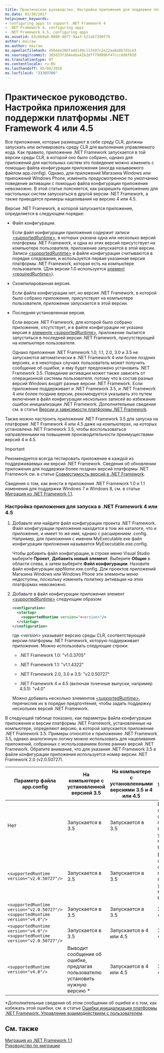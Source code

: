 ```yaml
---
title: Практическое руководство. Настройка приложения для поддержки платформы .NET Framework 4 или 4.5
ms.date: 03/30/2017
helpviewer_keywords:
- configuring apps to support .NET Framework 4
- .NET Framework 4, configuring apps
- .NET Framework 4.5, configuring apps
ms.assetid: 63c6b9a8-0088-4077-9aa3-521ab7290f79
author: mairaw
ms.author: mairaw
ms.openlocfilehash: 45044e286fa48149c117e97c2e22aa8a0b7d5ce3
ms.sourcegitcommit: 3d5d33f384eeba41b2dff79d096f47ccc8d8f03d
ms.translationtype: HT
ms.contentlocale: ru-RU
ms.lasthandoff: 05/04/2018
ms.locfileid: "33393706"
---
```

# <a name="how-to-configure-an-app-to-support-net-framework-4-or-45"></a>Практическое руководство. Настройка приложения для поддержки платформы .NET Framework 4 или 4.5
Все приложения, которые размещают в себе среду CLR, должны запускать или *активировать* среду CLR для выполнения управляемого кода. Как правило, приложение .NET Framework запускается в той версии среды CLR, в которой оно было собрано, однако для приложений для настольных систем это поведение можно изменить с помощью файла конфигурации приложения (иногда называемого файлом app.config). Однако, для приложений Магазина Windows или приложений Windows Phone, изменить предусмотренное по умолчанию поведение активации с помощью файла конфигурации приложения невозможно. В этой статье поясняется, как разрешить приложению для настольных систем запускаться в другой версии .NET Framework, а также приводятся примеры нацеливания на версию 4 или 4.5.  
  
 Версия .NET Framework, в которой запускается приложение, определяется в следующем порядке:  
  
-   Файл конфигурации.  
  
     Если файл конфигурации приложения содержит записи [\<supportedRuntime>](../../../docs/framework/configure-apps/file-schema/startup/supportedruntime-element.md), в которых указана одна или несколько версий платформы .NET Framework, и одна из этих версий присутствует на компьютере пользователя, приложение запускается в этой версии. Записи [\<supportedRuntime>](../../../docs/framework/configure-apps/file-schema/startup/supportedruntime-element.md) в файле конфигурации считываются в порядке следования, и используется первая указанная версия платформы .NET Framework, которая есть на компьютере пользователя. (Для версии 1.0 используется [элемент \<requiredRuntime>](../../../docs/framework/configure-apps/file-schema/startup/requiredruntime-element.md)).  
  
-   Скомпилированная версия.  
  
     Если файла конфигурации нет, но версия .NET Framework, в которой было собрано приложение, присутствует на компьютере пользователя, приложение запускается в этой версии.  
  
-   Последняя установленная версия.  
  
     Если версия .NET Framework, для которой было собрано приложение, отсутствует, и в файле конфигурации не указана версия в [элементе \<supportedRuntime>](../../../docs/framework/configure-apps/file-schema/startup/supportedruntime-element.md), приложение пытается запуститься в последней версии .NET Framework, присутствующей на компьютере пользователя.  
  
     Однако приложения .NET Framework 1.0, 1.1, 2.0, 3.0 и 3.5 не запускаются автоматически в .NET Framework 4 или более поздних версиях, и в некоторых случаях пользователь может получить сообщение об ошибке, и ему будет предложено установить .NET Framework 3.5. Поведение активации может также зависеть от операционной системы пользователя, потому что в состав разных версий Windows входят разные версии .NET Framework. Если приложение поддерживает и .NET Framework 3.5, и .NET Framework 4 или более поздние версии, рекомендуется указывать это путем включения в файл конфигурации нескольких записей во избежание ошибок инициализации .NET Framework. Дополнительные сведения см. в статье [Версии и зависимости платформы .NET Framework](../../../docs/framework/migration-guide/versions-and-dependencies.md).  
  
 Также можно настроить приложения .NET Framework 3.5 для запуска на платформе .NET Framework 4 или 4.5 даже на компьютерах, на которых установлена .NET Framework 3.5, чтобы воспользоваться направленными на повышение производительности преимуществами версий 4 и 4.5.  
  
> [!IMPORTANT]
>  Рекомендуется всегда тестировать приложение в каждой из поддерживаемых им версий .NET Framework. Сведения об обновлении приложения для поддержки более поздних версий платформы .NET Framework см. в статье [Совместимость версий в .NET Framework](../../../docs/framework/migration-guide/version-compatibility.md).  
  
 Сведения о том, как внести в приложения .NET Framework 1.0 и 1.1 изменения для поддержки Windows 7 и Windows 8, см. в статье [Миграция из .NET Framework 1.1](../../../docs/framework/migration-guide/migrating-from-the-net-framework-1-1.md).  
  
### <a name="to-configure-your-app-to-run-on-the-net-framework-4-or-45"></a>Настройка приложения для запуска в .NET Framework 4 или 4.5  
  
1.  Добавьте или найдите файл конфигурации проекта .NET Framework. Файл конфигурации приложения находится в том же каталоге, что и приложение, и имеет то же имя, однако с расширением .config. Например, для приложения с именем MyExecutable.exe файл конфигурации приложения называется MyExecutable.exe.config.  
  
     Чтобы добавить файл конфигурации, в строке меню Visual Studio выберите **Проект**, **Добавить новый элемент**. Выберите **Общие** в области слева, а затем выберите **Файл конфигурации**.  Назовите файл конфигурации *appName*.exe.config. Для проектов приложений Магазина Windows или Windows Phone эти элементы меню недоступны, поскольку изменить политику активации на этих платформах невозможно.  
  
2.  Добавьте в файл конфигурации приложения элемент [\<supportedRuntime>](../../../docs/framework/configure-apps/file-schema/startup/supportedruntime-element.md) следующим образом:  
  
    ```xml  
    <configuration>  
      <startup>  
        <supportedRuntime version="<version>"/>  
      </startup>  
    </configuration>  
    ```  
  
     где *\<version>* указывает версию среды CLR, соответствующей версии платформы .NET Framework, которую поддерживает приложение. Можно использовать следующие строки:  
  
    -   .NET Framework 1.0: "v1.0.3705"  
  
    -   .NET Framework 1.1: "v1.1.4322"  
  
    -   .NET Framework 2.0, 3.0 и 3.5: "v2.0.50727"  
  
    -   .NET Framework 4 и 4.5 (включая точечные выпуски, например 4.5.1): "v4.0"  
  
     Можно добавить несколько элементов [\<supportedRuntime>](../../../docs/framework/configure-apps/file-schema/startup/supportedruntime-element.md), перечислив их в порядке предпочтения, чтобы задать поддержку нескольких версий .NET Framework.  
  
 В следующей таблице показано, как параметры файла конфигурации приложения и версии платформы .NET Framework, установленные на компьютере, определяют версию, в которой запускается приложение .NET Framework 3.5. Примеры относятся к приложению .NET Framework 3.5, однако аналогичную логику можно использовать для нацеливания приложений, собранных с использованием более ранних версий .NET Framework. Обратите внимание, что для указания .NET Framework 3.5 в файле конфигурации приложения используется номер версии .NET Framework 2.0 (v2.0.50727).  
  
|Параметр файла app.config|На компьютере с установленной версией 3.5|На компьютере с установленными версиями 3.5 и 4 или 4.5|На компьютере с установленной версией 4 или 4.5|  
|-|-|-|-|  
|Нет|Запускается в 3.5|Запускается в 3.5|Выводит сообщение об ошибке, предлагая пользователю установить нужную версию *|  
|`<supportedRuntime version="v2.0.50727"/>`|Запускается в 3.5|Запускается в 3.5|Выводит сообщение об ошибке, предлагая пользователю установить нужную версию *|  
|`<supportedRuntime version="v2.0.50727"/>` <br /> `<supportedRuntime version="v4.0"/>`|Запускается в 3.5|Запускается в 3.5|Запускается в 4 или 4.5|  
|`<supportedRuntime version="v4.0"/>` <br /> `<supportedRuntime version="v2.0.50727"/>`|Запускается в 3.5|Запускается в 4 или 4.5|Запускается в 4 или 4.5|  
|`<supportedRuntime version="v4.0"/>`|Выводит сообщение об ошибке, предлагая пользователю установить нужную версию *|Запускается в 4 или 4.5|Запускается в 4 или 4.5|  
  
 \*Дополнительные сведения об этом сообщении об ошибке и о том, как избежать этой ошибки, см. в статье [Ошибки инициализации платформы .NET Framework. Управление взаимодействием с пользователем](../../../docs/framework/deployment/initialization-errors-managing-the-user-experience.md).  
  
## <a name="see-also"></a>См. также  
 [Миграция из .NET Framework 1.1](../../../docs/framework/migration-guide/migrating-from-the-net-framework-1-1.md)  
 [Руководство по миграции](../../../docs/framework/migration-guide/index.md)
